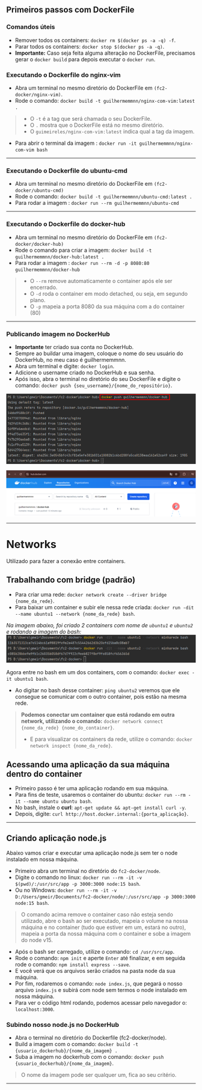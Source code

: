 ## Primeiros passos com DockerFile

### Comandos úteis

- Remover todos os containers: `docker rm $(docker ps -a -q) -f`.
- Parar todos os containers: `docker stop $(docker ps -a -q)`.
- **Importante:** Caso seja feita alguma alteração no DockerFile, precisamos gerar o `docker
build` para depois executar o `docker run`.

### Executando o Dockerfile do nginx-vim

- Abra um terminal no mesmo diretório do DockerFile em `(fc2-docker/nginx-vim)`.
- Rode o comando: `docker build -t guilhermemmnn/nginx-com-vim:latest .`
> - O `-t` é a tag que será chamada o seu DockerFile.
> - O `.` mostra que o DockerFile está no mesmo diretório.
> - O `guimeireles/nginx-com-vim:latest` indica qual a tag da imagem.

- Para abrir o terminal da imagem : `docker run -it guilhermemmnn/nginx-com-vim bash`

---

### Executando o Dockerfile do ubuntu-cmd

- Abra um terminal no mesmo diretório do DockerFile em `(fc2-docker/ubuntu-cmd)`
- Rode o comando: `docker build -t guilhermemmnn/ubuntu-cmd:latest .`
- Para rodar a imagem : `docker run --rm guilhermemmnn/ubuntu-cmd`

---

### Executando o Dockerfile do docker-hub

- Abra um terminal no mesmo diretório do DockerFile em `(fc2-docker/docker-hub)`
- Rode o comando para criar a imagem: `docker build -t guilhermemmnn/docker-hub:latest .`
- Para rodar a imagem : `docker run --rm -d -p 8080:80 guilhermemmnn/docker-hub`
> - O `--rm` remove automaticamente o container após ele ser encerrado.
> - O `-d` roda o container em modo detached, ou seja, em segundo plano.
> - O `-p` mapeia a porta 8080 da sua máquina com a do container (80)

---

### Publicando imagem no DockerHub

- **Importante** ter criado sua conta no DockerHub.
- Sempre ao buildar uma imagem, coloque o nome do seu usuário do DockerHub, no meu
caso é guilhermemmnn.
- Abra um terminal e digite: `docker login`.
- Adicione o username criado no DockerHub e sua senha.
- Após isso, abra o terminal no diretório do seu DockerFile e digite o comando:
`docker push {seu_username}/{nome_do_repositório}`.

![docker_push.png](readme_images%2Fdocker_push.png)

![docker_hub.png](readme_images%2Fdocker_hub.png)

---

# Networks

Utilizado para fazer a conexão entre containers.

## Trabalhando com bridge (padrão)

- Para criar uma rede: `docker network create --driver bridge {nome_da_rede}`.
- Para baixar um container e subir ele nessa rede criada:
`docker run -dit --name ubuntu1 --network {nome_da_rede} bash`.

_Na imagem abaixo, foi criado 2 containers com nome de `ubuntu1` e `ubuntu2` e rodando
a imagem do bash:_
![docker_bridge.png](readme_images%2Fdocker_bridge.png)

Agora entre no bash em um dos containers, com o comando: `docker exec -it ubuntu1 bash`.

- Ao digitar no bash desse container: `ping ubuntu2` veremos que ele consegue se comunicar
com o outro container, pois estão na mesma rede.

> **Podemos conectar um container que está rodando em outra network, utilizando
o comando:** `docker network connect {nome_da_rede} {nome_do_container}`.
> * E para visualizar os containers da rede, utilize o comando: `docker network inspect {nome_da_rede}`.


## Acessando uma aplicação da sua máquina dentro do container

- Primeiro passo é ter uma aplicação rodando em sua máquina.
- Para fins de teste, usaremos o container do ubuntu: `docker run --rm -it --name ubuntu ubuntu bash`.
- No bash, instale o **curl**: `apt-get update && apt-get install curl -y`.
- Depois, digite: `curl http://host.docker.internal:{porta_aplicação}`.

---

## Criando aplicação node.js

Abaixo vamos criar e executar uma aplicação node.js sem ter o node instalado em nossa máquina.

- Primeiro abra um terminal no diretório do `fc2-docker/node`.
- Digite o comando no linux: `docker run --rm -it -v $(pwd)/:/usr/src/app -p 3000:3000 node:15 bash`.
- Ou no Windows: `docker run --rm -it -v D:/Users/gmeir/Documents/fc2-docker/node/:/usr/src/app -p 3000:3000 node:15 bash`.

> O comando acima remove o container caso não esteja sendo utilizado, abre o bash ao ser executado, mapeia o volume
> na nossa máquina e no container (tudo que estiver em um, estará no outro), mapeia a porta da nossa máquina com o container e sobe a imagem do node v15.

- Após o bash ser carregado, utilize o comando: `cd /usr/src/app`.
- Rode o comando: `npm init` e aperte `Enter` até finalizar, e em seguida rode o comando: `npm install express --save`.
- E você verá que os arquivos serão criados na pasta node da sua máquina.
- Por fim, rodaremos o comando: `node index.js`, que pegará o nosso arquivo `index.js` e subirá com node sem termos 
o node instalado em nossa máquina.
- Para ver o código html rodando, podemos acessar pelo navegador o: `localhost:3000`.

### Subindo nosso node.js no DockerHub

- Abra o terminal no diretório do Dockerfile (fc2-docker/node).
- Build a imagem com o comando: `docker build -t {usuario_dockerhub}/{nome_da_imagem} .`
- Suba a imagem no dockerhub com o comando: `docker push {usuario_dockerhub}/{nome_da_imagem}`.

> O nome da imagem pode ser qualquer um, fica ao seu critério.

---